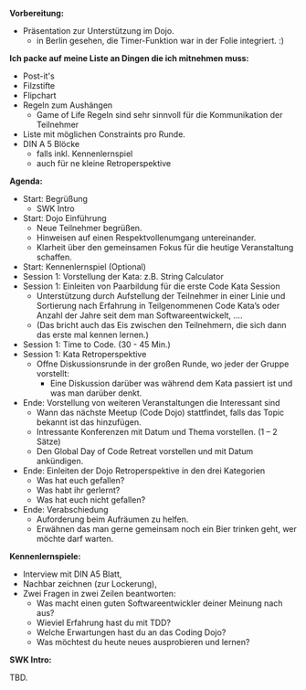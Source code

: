 **Vorbereitung:**

- Präsentation zur Unterstützung im Dojo.
    + in Berlin gesehen, die Timer-Funktion war in der Folie integriert. :)

**Ich packe auf meine Liste an Dingen die ich mitnehmen muss:**

- Post-it's
- Filzstifte
- Flipchart
- Regeln zum Aushängen
    + Game of Life Regeln sind sehr sinnvoll für die Kommunikation der Teilnehmer
- Liste mit möglichen Constraints pro Runde.
- DIN A 5 Blöcke 
    + falls inkl. Kennenlernspiel
    + auch für ne kleine Retroperspektive

**Agenda:**

- Start: Begrüßung
    + SWK Intro
- Start: Dojo Einführung
    + Neue Teilnehmer begrüßen.
    + Hinweisen auf einen Respektvollenumgang untereinander.
    + Klarheit über den gemeinsamen Fokus für die heutige Veranstaltung schaffen.
- Start: Kennenlernspiel (Optional)
- Session 1: Vorstellung der Kata: z.B. String Calculator
- Session 1: Einleiten von Paarbildung für die erste Code Kata Session
    + Unterstützung durch Aufstellung der Teilnehmer in einer Linie und Sortierung nach Erfahrung in Teilgenommenen Code Kata’s oder Anzahl der Jahre seit dem man Softwareentwickelt, …. 
    + (Das bricht auch das Eis zwischen den Teilnehmern, die sich dann das erste mal kennen lernen.)
- Session 1: Time to Code. (30 - 45 Min.)
- Session 1: Kata Retroperspektive
    + Offne Diskussionsrunde in der großen Runde, wo jeder der Gruppe vorstellt:
        + Eine Diskussion darüber was während dem Kata passiert ist und was man darüber denkt.
- Ende: Vorstellung von weiteren Veranstaltungen die Interessant sind
    + Wann das nächste Meetup (Code Dojo) stattfindet, falls das Topic bekannt ist das hinzufügen.
    + Intressante Konferenzen mit Datum und Thema vorstellen. (1 – 2 Sätze)
    + Den Global Day of Code Retreat vorstellen und mit Datum ankündigen.
- Ende: Einleiten der Dojo Retroperspektive in den drei Kategorien 
    + Was hat euch gefallen? 
    + Was habt ihr gerlernt?
    + Was hat euch nicht gefallen?
- Ende: Verabschiedung
    + Auforderung beim Aufräumen zu helfen.
    + Erwähnen das man gerne gemeinsam noch ein Bier trinken geht, wer möchte darf warten.

**Kennenlernspiele:**

- Interview mit DIN A5 Blatt,
- Nachbar zeichnen (zur Lockerung),
- Zwei Fragen in zwei Zeilen beantworten:
    - Was macht einen guten Softwareentwickler deiner Meinung nach aus? 
    - Wieviel Erfahrung hast du mit TDD?
    - Welche Erwartungen hast du an das Coding Dojo?
    - Was möchtest du heute neues ausprobieren und lernen?

**SWK Intro:**

TBD.
